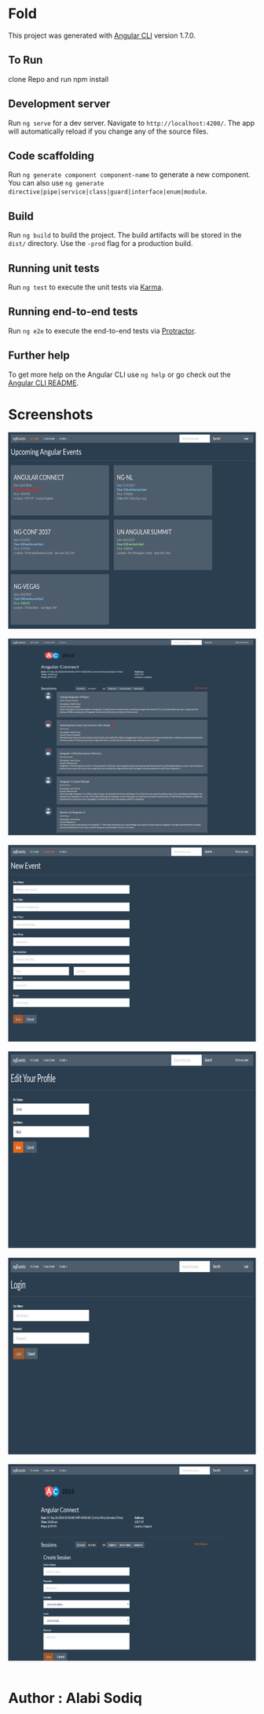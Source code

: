 # Fold

This project was generated with [Angular CLI](https://github.com/angular/angular-cli) version 1.7.0.

## To Run
clone Repo and run npm install

## Development server

Run `ng serve` for a dev server. Navigate to `http://localhost:4200/`. The app will automatically reload if you change any of the source files.

## Code scaffolding

Run `ng generate component component-name` to generate a new component. You can also use `ng generate directive|pipe|service|class|guard|interface|enum|module`.

## Build

Run `ng build` to build the project. The build artifacts will be stored in the `dist/` directory. Use the `-prod` flag for a production build.

## Running unit tests

Run `ng test` to execute the unit tests via [Karma](https://karma-runner.github.io).

## Running end-to-end tests

Run `ng e2e` to execute the end-to-end tests via [Protractor](http://www.protractortest.org/).

## Further help

To get more help on the Angular CLI use `ng help` or go check out the [Angular CLI README](https://github.com/angular/angular-cli/blob/master/README.md).
# Screenshots

<img src="pix1.png" alt="HomePage" width="800" height="400">&nbsp;
<img src="pix2.png" alt="HomePage" width="800" height="400">&nbsp;
<img src="pix3.png" alt="HomePage" width="800" height="400">&nbsp;
<img src="pix4.png" alt="HomePage" width="800" height="400">&nbsp;
<img src="pix5.png" alt="HomePage" width="800" height="400">&nbsp;
<img src="pix6.png" alt="HomePage" width="800" height="400">&nbsp;

# Author : Alabi Sodiq

